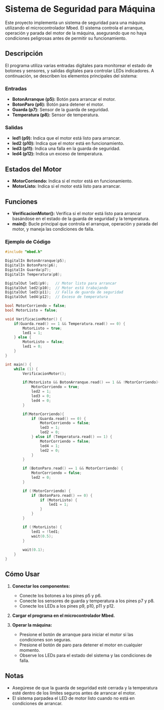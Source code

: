 # Sistema de Seguridad para Máquina

Este proyecto implementa un sistema de seguridad para una máquina utilizando el microcontrolador Mbed. El sistema controla el arranque, operación y parada del motor de la máquina, asegurando que no haya condiciones peligrosas antes de permitir su funcionamiento.

## Descripción

El programa utiliza varias entradas digitales para monitorear el estado de botones y sensores, y salidas digitales para controlar LEDs indicadores. A continuación, se describen los elementos principales del sistema:

### Entradas

- **BotonArranque (p5):** Botón para arrancar el motor.
- **BotonParo (p6):** Botón para detener el motor.
- **Guarda (p7):** Sensor de la guarda de seguridad.
- **Temperatura (p8):** Sensor de temperatura.

### Salidas

- **led1 (p9):** Indica que el motor está listo para arrancar.
- **led2 (p10):** Indica que el motor está en funcionamiento.
- **led3 (p11):** Indica una falla en la guarda de seguridad.
- **led4 (p12):** Indica un exceso de temperatura.

## Estados del Motor

- **MotorCorriendo:** Indica si el motor está en funcionamiento.
- **MotorListo:** Indica si el motor está listo para arrancar.

## Funciones

- **VerificacionMotor():** Verifica si el motor está listo para arrancar basándose en el estado de la guarda de seguridad y la temperatura.
- **main():** Bucle principal que controla el arranque, operación y parada del motor, y maneja las condiciones de falla.

### Ejemplo de Código

```cpp
#include "mbed.h"

DigitalIn BotonArranque(p5);  
DigitalIn BotonParo(p6);      
DigitalIn Guarda(p7);         
DigitalIn Temperatura(p8);   

DigitalOut led1(p9);   // Motor listo para arrancar
DigitalOut led2(p10);  // Motor está trabajando
DigitalOut led3(p11);  // Falla de guarda de seguridad
DigitalOut led4(p12);  // Exceso de temperatura

bool MotorCorriendo = false;  
bool MotorListo = false;     

void VerificacionMotor() {
    if(Guarda.read() == 1 && Temperatura.read() == 0) {
        MotorListo = true;
        led1 = 1;  
    } else {
        MotorListo = false;
        led1 = 0; 
    }
}

int main() {
    while (1) {
        VerificacionMotor();

        if(MotorListo && BotonArranque.read() == 1 && !MotorCorriendo){
            MotorCorriendo = true;
            led2 = 1;  
            led3 = 0;  
            led4 = 0;  
        }

        if(MotorCorriendo){
            if (Guarda.read() == 0) {
                MotorCorriendo = false;
                led3 = 1;  
                led2 = 0;  
            } else if (Temperatura.read() == 1) {
                MotorCorriendo = false;
                led4 = 1;  
                led2 = 0;  
            }
        }

        if (BotonParo.read() == 1 && MotorCorriendo) {
            MotorCorriendo = false;
            led2 = 0;  
        }

        if (!MotorCorriendo) {
            if (BotonParo.read() == 0) {  
                if (MotorListo) {  
                    led1 = 1;  
                }
            }
        }

        if (!MotorListo) {
            led1 = !led1; 
            wait(0.5);  
        }
        
        wait(0.1);  
    }
}
```

## Cómo Usar

1. **Conectar los componentes:**
   - Conecte los botones a los pines p5 y p6.
   - Conecte los sensores de guarda y temperatura a los pines p7 y p8.
   - Conecte los LEDs a los pines p9, p10, p11 y p12.

2. **Cargar el programa en el microcontrolador Mbed.**

3. **Operar la máquina:**
   - Presione el botón de arranque para iniciar el motor si las condiciones son seguras.
   - Presione el botón de paro para detener el motor en cualquier momento.
   - Observe los LEDs para el estado del sistema y las condiciones de falla.

## Notas

- Asegúrese de que la guarda de seguridad esté cerrada y la temperatura esté dentro de los límites seguros antes de arrancar el motor.
- El sistema parpadea el LED de motor listo cuando no está en condiciones de arrancar.